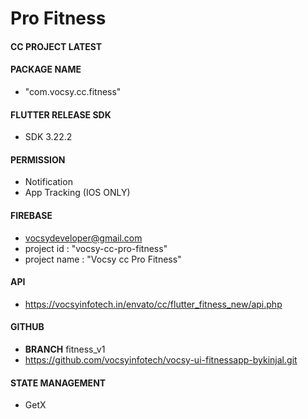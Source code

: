 # Pro Fitness
#### CC PROJECT LATEST

#### PACKAGE NAME
- "com.vocsy.cc.fitness"

#### FLUTTER RELEASE SDK
- SDK 3.22.2

#### PERMISSION
- Notification
- App Tracking (IOS ONLY)

#### FIREBASE
- vocsydeveloper@gmail.com
- project id : "vocsy-cc-pro-fitness"
- project name : "Vocsy cc Pro Fitness"

#### API 
- https://vocsyinfotech.in/envato/cc/flutter_fitness_new/api.php

#### GITHUB 
- **BRANCH** fitness_v1
- https://github.com/vocsyinfotech/vocsy-ui-fitnessapp-bykinjal.git

#### STATE MANAGEMENT
- GetX

